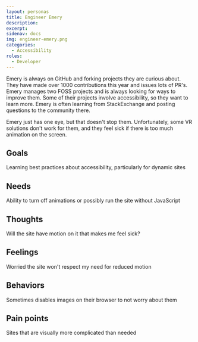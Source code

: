```yaml
---
layout: personas
title: Engineer Emery
description: 
excerpt: 
sidenav: docs
img: engineer-emery.png
categories:
  - Accessibility
roles:
  - Developer
---
```


Emery is always on GitHub and forking projects they are curious about. They have made over 1000 contributions this year and issues lots of PR's. Emery manages two FOSS projects and is always looking for ways to improve them. Some of their projects involve accessibility, so they want to learn more. Emery is often learning from StackExchange and posting questions to the community there. 

Emery just has one eye, but that doesn't stop them. Unfortunately, some VR solutions don't work for them, and they feel sick if there is too much animation on the screen. 

## Goals
Learning best practices about accessibility, particularly for dynamic sites

## Needs
Ability to turn off animations or possibly run the site without JavaScript 

## Thoughts
Will the site have motion on it that makes me feel sick?

## Feelings
Worried the site won't respect my need for reduced motion

## Behaviors
Sometimes disables images on their browser to not worry about them

## Pain points
Sites that are visually more complicated than needed
